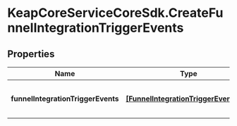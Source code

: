 # KeapCoreServiceCoreSdk.CreateFunnelIntegrationTriggerEvents

## Properties

Name | Type | Description | Notes
------------ | ------------- | ------------- | -------------
**funnelIntegrationTriggerEvents** | [**[FunnelIntegrationTriggerEventDTO]**](FunnelIntegrationTriggerEventDTO.md) | A list of trigger events to be created. | [optional] 


